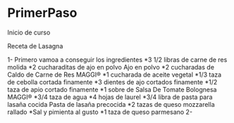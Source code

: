 # PrimerPaso
Inicio de curso

Receta de Lasagna

1- Primero vamoa a conseguir los ingredientes 
   *3 1/2 libras de carne de res molida
   *2 cucharaditas de ajo en polvo Ajo en polvo
   *2 cucharadas de Caldo de Carne de Res MAGGI®
   *1 cucharada de aceite vegetal
   *1/3 taza de cebolla cortada finamente
   *3 dientes de ajo cortados finamente
   *1/2 taza de apio cortado finamente
   *1 sobre de Salsa De Tomate Bolognesa MAGGI®
   *3/4 taza de agua
   *4 hojas de laurel
   *3/4 libra de pasta para lasaña cocida Pasta de lasaña precocida
   *2 tazas de queso mozzarella rallado
   *Sal y pimienta al gusto
   *1 taza de queso parmesano
2- 
